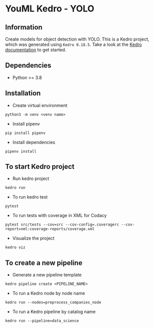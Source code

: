# YouML Kedro - YOLO

## Information

Create models for object detection with YOLO.
This is a Kedro project, which was generated using `Kedro 0.18.5`.
Take a look at the [Kedro documentation](https://kedro.readthedocs.io) to get started.

## Dependencies

*  Python >= 3.8

## Installation

* Create virtual environment

```shell
python3 -m venv <venv name>
```

* Install pipenv

```shell
pip install pipenv
```

* Install dependencies

```shell
pipenv install
```

## To start Kedro project

* Run kedro project

```shell
kedro run
```

* To run kedro test

```shell
pytest
```
* To run tests with coverage in XML for Codacy

```shell
pytest src/tests --cov=src --cov-config=.coveragerc --cov-report=xml:coverage-reports/coverage.xml
```

* Visualize the project
```shell
kedro viz
```

## To create a new pipeline

* Generate a new pipeline template

```shell
kedro pipeline create <PIPELINE_NAME>
```

* To run a Kedro node by node name

```shell
kedro run --nodes=preprocess_companies_node
```

* To run a Kedro pipeline by catalog name

```shell
kedro run --pipeline=data_science
```
